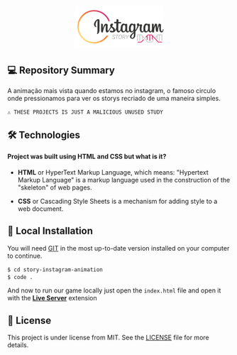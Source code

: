 
<h1 align="center">
    <img src="./assets/icon-repo.png" alt="Story Animation" width="200px" />
</h1>

## 💻 Repository Summary

A animação mais vista quando estamos no instagram, o famoso circulo onde pressionamos para ver os storys recriado de uma maneira simples.

```text
⚠ THESE PROJECTS IS JUST A MALICIOUS UNUSED STUDY
```

## 🛠 Technologies

#### Project was built using **HTML** and **CSS** but what is it?

- **HTML** or HyperText Markup Language, which means: "Hypertext Markup Language" is a markup language used in the construction of the "skeleton" of web pages.

- **CSS** or Cascading Style Sheets is a mechanism for adding style to a web document.

## 🔨 Local Installation

You will need [GIT](https://git-scm.com/) in the most up-to-date version installed on your computer to continue.

```bash
$ cd story-instagram-animation
$ code .
```

And now to run our game locally just open the `index.html` file and open it with the **[Live Server](https://marketplace.visualstudio.com/items?itemName=ritwickdey.LiveServer)** extension

## 📖 License

This project is under license from MIT. See the [LICENSE](LICENSE.md) file for more details.

